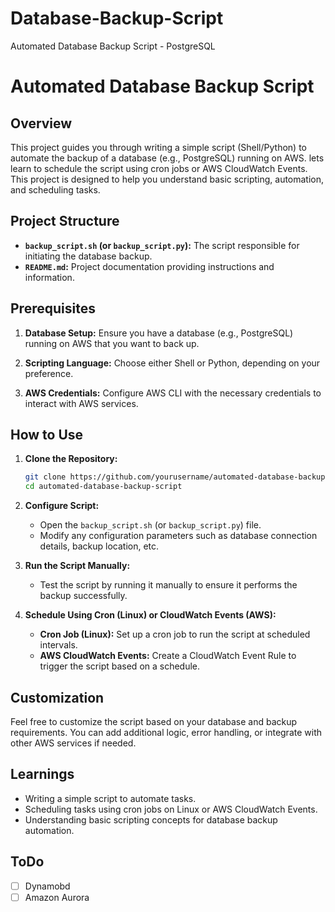 # Database-Backup-Script
Automated Database Backup Script - PostgreSQL

# Automated Database Backup Script

## Overview

This project guides you through writing a simple script (Shell/Python) to automate the backup of a database (e.g., PostgreSQL) running on AWS. lets learn to schedule the script using cron jobs or AWS CloudWatch Events. This project is designed to help you understand basic scripting, automation, and scheduling tasks.

## Project Structure

- **`backup_script.sh` (or `backup_script.py`):** The script responsible for initiating the database backup.
- **`README.md`:** Project documentation providing instructions and information.

## Prerequisites

1. **Database Setup:** Ensure you have a database (e.g., PostgreSQL) running on AWS that you want to back up.

2. **Scripting Language:** Choose either Shell or Python, depending on your preference.

3. **AWS Credentials:** Configure AWS CLI with the necessary credentials to interact with AWS services.

## How to Use

1. **Clone the Repository:**
   ```bash
   git clone https://github.com/yourusername/automated-database-backup-script.git
   cd automated-database-backup-script
   ```

2. **Configure Script:**
   - Open the `backup_script.sh` (or `backup_script.py`) file.
   - Modify any configuration parameters such as database connection details, backup location, etc.

3. **Run the Script Manually:**
   - Test the script by running it manually to ensure it performs the backup successfully.

4. **Schedule Using Cron (Linux) or CloudWatch Events (AWS):**
   - **Cron Job (Linux):** Set up a cron job to run the script at scheduled intervals.
   - **AWS CloudWatch Events:** Create a CloudWatch Event Rule to trigger the script based on a schedule.

## Customization

Feel free to customize the script based on your database and backup requirements. You can add additional logic, error handling, or integrate with other AWS services if needed.

## Learnings

- Writing a simple script to automate tasks.
- Scheduling tasks using cron jobs on Linux or AWS CloudWatch Events.
- Understanding basic scripting concepts for database backup automation.

## ToDo
- [ ] Dynamobd
- [ ] Amazon Aurora
